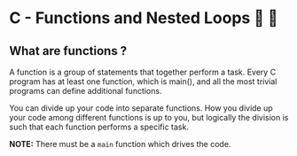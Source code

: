 # C - Functions and Nested Loops :triumph: :triumph:
## What are functions ?
A function is a group of statements that together perform a task. Every C program has at least one function, which is main(), and all the most trivial programs can define additional functions.

You can divide up your code into separate functions. How you divide up your code among different functions is up to you, but logically the division is such that each function performs a specific task.

**NOTE:** There must be a ```main``` function which drives the code.
